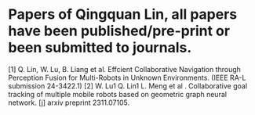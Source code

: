 # Papers of Qingquan Lin, all papers have been published/pre-print or been submitted to journals. 

[1] Q. Lin, W. Lu, B. Liang et al. Effcient Collaborative Navigation through Perception Fusion for Multi-Robots
in Unknown Environments. (IEEE RA-L submission 24-3422.1)
[2] W. Lu1 Q. Lin1 L. Meng et al . Collaborative goal tracking of multiple mobile robots based on geometric graph
neural network. [j] arxiv preprint 2311.07105.

